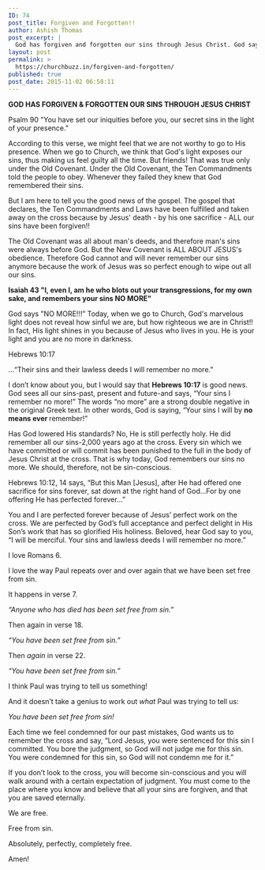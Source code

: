 ```yaml
---
ID: 74
post_title: Forgiven and Forgotten!!
author: Ashish Thomas
post_excerpt: |
  God has forgiven and forgotten our sins through Jesus Christ. God says "NO MORE!!!” Today, when we go to Church, God's marvelous light does not reveal how sinful we are, but how righteous we are in Christ!!
layout: post
permalink: >
  https://churchbuzz.in/forgiven-and-forgotten/
published: true
post_date: 2015-11-02 06:58:11
---
```

<strong>GOD HAS FORGIVEN &amp; FORGOTTEN OUR SINS THROUGH JESUS CHRIST</strong>

Psalm 90 "You have set our iniquities before you, our secret sins in the light of your presence."

According to this verse, we might feel that we are not worthy to go to His presence. When we go to Church, we think that God's light exposes our sins, thus making us feel guilty all the time. But friends! That was true only under the Old Covenant. Under the Old Covenant, the Ten Commandments told the people to obey. Whenever they failed they knew that God remembered their sins.

But I am here to tell you the good news of the gospel. The gospel that declares, the Ten Commandments and Laws have been fulfilled and taken away on the cross because by Jesus' death - by his one sacrifice - ALL our sins have been forgiven!!

The Old Covenant was all about man's deeds, and therefore man's sins were always before God. But the New Covenant is ALL ABOUT JESUS's obedience. Therefore God cannot and will never remember our sins anymore because the work of Jesus was so perfect enough to wipe out all our sins.

<strong>Isaiah 43 "I, even I, am he who blots out your transgressions, for my own sake, and remembers your sins NO MORE"</strong>

God says "NO MORE!!!” Today, when we go to Church, God's marvelous light does not reveal how sinful we are, but how righteous we are in Christ!!
In fact, His light shines in you because of Jesus who lives in you. He is your light and you are no more in darkness.

Hebrews 10:17

…“Their sins and their lawless deeds I will remember no more.”

I don’t know about you, but I would say that <strong>Hebrews 10:17</strong> is good news. God sees all our sins-past, present and future-and says, “Your sins I remember no more!” The words “no more” are a strong double negative in the original Greek text. In other words, God is saying, “Your sins I will by <strong>no means ever </strong>remember!”

Has God lowered His standards? No, He is still perfectly holy. He did remember all our sins-2,000 years ago at the cross. Every sin which we have committed or will commit has been punished to the full in the body of Jesus Christ at the cross. That is why today, God remembers our sins no more. We should, therefore, not be sin-conscious.

Hebrews 10:12, 14 says, “But this Man [Jesus], after He had offered one sacrifice for sins forever, sat down at the right hand of God…For by one offering He has perfected forever…”

You and I are perfected forever because of Jesus’ perfect work on the cross. We are perfected by God’s full acceptance and perfect delight in His Son’s work that has so glorified His holiness. Beloved, hear God say to you, “I will be merciful. Your sins and lawless deeds I will remember no more.”

I love Romans 6.

I love the way Paul repeats over and over again that we have been set free from sin.

It happens in verse 7.

<em>“Anyone who has died has been set free from sin.”</em>

Then again in verse 18.

<em>“You have been set free from sin.”</em>

Then <em>again</em> in verse 22.

<em>“You have been set free from sin.”</em>

I think Paul was trying to tell us something!

And it doesn’t take a genius to work out <em>what</em> Paul was trying to tell us:

<em>You have been set free from sin! </em>

Each time we feel condemned for our past mistakes, God wants us to remember the cross and say, “Lord Jesus, you were sentenced for this sin I committed. You bore the judgment, so God will not judge me for this sin. You were condemned for this sin, so God will not condemn me for it.”

If you don’t look to the cross, you will become sin-conscious and you will walk around with a certain expectation of judgment. You must come to the place where you know and believe that all your sins are forgiven, and that you are saved eternally.

We are free.

Free from sin.

Absolutely, perfectly, completely free.

Amen!
